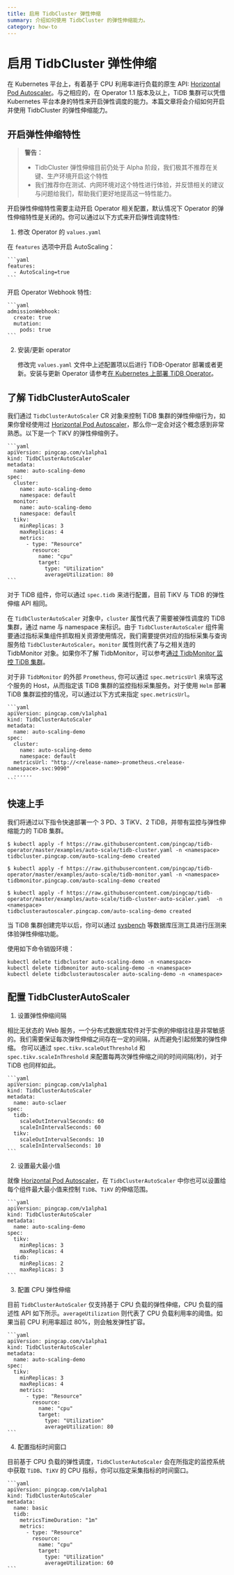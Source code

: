 ```yaml
---
title: 启用 TidbCluster 弹性伸缩
summary: 介绍如何使用 TidbCluster 的弹性伸缩能力。
category: how-to
---
```


# 启用 TidbCluster 弹性伸缩

在 Kubernetes 平台上，有着基于 CPU 利用率进行负载的原生 API: [Horizontal Pod Autoscaler](https://kubernetes.io/zh/docs/tasks/run-application/horizontal-pod-autoscale/)。与之相应的，在 Operator 1.1 版本及以上，TiDB 集群可以凭借 Kubernetes 平台本身的特性来开启弹性调度的能力。本篇文章将会介绍如何开启并使用 TidbCluster 的弹性伸缩能力。

## 开启弹性伸缩特性

> **警告：**
>
> * TidbCluster 弹性伸缩目前仍处于 Alpha 阶段，我们极其不推荐在关键、生产环境开启这个特性
> * 我们推荐你在测试、内网环境对这个特性进行体验，并反馈相关的建议与问题给我们，帮助我们更好地提高这一特性能力。

开启弹性伸缩特性需要主动开启 Operator 相关配置，默认情况下 Operator 的弹性伸缩特性是关闭的。你可以通过以下方式来开启弹性调度特性:

1. 修改 Operator 的 `values.yaml`

在 `features` 选项中开启 AutoScaling：

    ```yaml
    features:
      - AutoScaling=true
    ```

开启 Operator Webhook 特性:

    ```yaml
    admissionWebhook:
      create: true
      mutation:
        pods: true
    ```

2. 安装/更新 operator

    修改完 `values.yaml` 文件中上述配置项以后进行 TiDB-Operator 部署或者更新。安装与更新 Operator 请参考[在 Kubernetes 上部署 TiDB Operator](deploy-tidb-operator.md)。

## 了解 TidbClusterAutoScaler

我们通过 `TidbClusterAutoScaler` CR 对象来控制 TiDB 集群的弹性伸缩行为，如果你曾经使用过 [Horizontal Pod Autoscaler](https://kubernetes.io/zh/docs/tasks/run-application/horizontal-pod-autoscale/)，那么你一定会对这个概念感到非常熟悉。以下是一个 TiKV 的弹性伸缩例子。

    ```yaml
    apiVersion: pingcap.com/v1alpha1
    kind: TidbClusterAutoScaler
    metadata:
      name: auto-scaling-demo
    spec:
      cluster:
        name: auto-scaling-demo
        namespace: default
      monitor:
        name: auto-scaling-demo
        namespace: default
      tikv:
        minReplicas: 3
        maxReplicas: 4
        metrics:
          - type: "Resource"
            resource:
              name: "cpu"
              target:
                type: "Utilization"
                averageUtilization: 80
    ```

对于 TiDB 组件，你可以通过 `spec.tidb` 来进行配置，目前 TiKV 与 TiDB 的弹性伸缩 API 相同。

在 `TidbClusterAutoScaler` 对象中，`cluster` 属性代表了需要被弹性调度的 TiDB 集群，通过 name 与 namespace 来标识。由于 `TidbClusterAutoScaler` 组件需要通过指标采集组件抓取相关资源使用情况，我们需要提供对应的指标采集与查询服务给 `TidbClusterAutoScaler`。`monitor` 属性则代表了与之相关连的 TidbMonitor 对象。如果你不了解 TidbMonitor，可以参考[通过 TidbMonitor 监控 TiDB 集群](monitor-using-tidbmonitor.md)。

对于非 `TidbMonitor` 的外部 `Prometheus`, 你可以通过 `spec.metricsUrl` 来填写这个服务的 Host，从而指定该 TiDB 集群的监控指标采集服务。对于使用 `Helm` 部署 TiDB 集群监控的情况，可以通过以下方式来指定 `spec.metricsUrl`。

    ```yaml
    apiVersion: pingcap.com/v1alpha1
    kind: TidbClusterAutoScaler
    metadata:
      name: auto-scaling-demo
    spec:
      cluster:
        name: auto-scaling-demo
        namespace: default
      metricsUrl: "http://<release-name>-prometheus.<release-namespace>.svc:9090"
      ......
    ```

## 快速上手

我们将通过以下指令快速部署一个 3 PD、3 TiKV、2 TiDB，并带有监控与弹性伸缩能力的 TiDB 集群。

```shell
$ kubectl apply -f https://raw.githubusercontent.com/pingcap/tidb-operator/master/examples/auto-scale/tidb-cluster.yaml -n <namespace>
tidbcluster.pingcap.com/auto-scaling-demo created

$ kubectl apply -f https://raw.githubusercontent.com/pingcap/tidb-operator/master/examples/auto-scale/tidb-monitor.yaml -n <namespace>
tidbmonitor.pingcap.com/auto-scaling-demo created

$ kubectl apply -f https://raw.githubusercontent.com/pingcap/tidb-operator/master/examples/auto-scale/tidb-cluster-auto-scaler.yaml  -n <namespace>
tidbclusterautoscaler.pingcap.com/auto-scaling-demo created
```

当 TiDB 集群创建完毕以后，你可以通过 [sysbench](https://www.percona.com/blog/tag/sysbench/) 等数据库压测工具进行压测来体验弹性伸缩功能。

使用如下命令销毁环境：

```shell
kubectl delete tidbcluster auto-scaling-demo -n <namespace>
kubectl delete tidbmonitor auto-scaling-demo -n <namespace>
kubectl delete tidbclusterautoscaler auto-scaling-demo -n <namespace>
```

## 配置 TidbClusterAutoScaler

1. 设置弹性伸缩间隔

相比无状态的 Web 服务，一个分布式数据库软件对于实例的伸缩往往是非常敏感的。我们需要保证每次弹性伸缩之间存在一定的间隔，从而避免引起频繁的弹性伸缩。
你可以通过 `spec.tikv.scaleOutThreshold` 和 `spec.tikv.scaleInThreshold` 来配置每两次弹性伸缩之间的时间间隔(秒)，对于 TiDB 也同样如此。

    ```yaml
    apiVersion: pingcap.com/v1alpha1
    kind: TidbClusterAutoScaler
    metadata:
      name: auto-sclaer
    spec:
      tidb:
        scaleOutIntervalSeconds: 60
        scaleInIntervalSeconds: 60
      tikv:
        scaleOutIntervalSeconds: 10
        scaleInIntervalSeconds: 10
    ```

2. 设置最大最小值

就像 [Horizontal Pod Autoscaler](https://kubernetes.io/zh/docs/tasks/run-application/horizontal-pod-autoscale/)，在 `TidbClusterAutoScaler` 中你也可以设置给每个组件最大最小值来控制 `TiDB`、`TiKV` 的伸缩范围。

    ```yaml
    apiVersion: pingcap.com/v1alpha1
    kind: TidbClusterAutoScaler
    metadata:
      name: auto-scaling-demo
    spec:
      tikv:
        minReplicas: 3
        maxReplicas: 4
      tidb:
        minReplicas: 2
        maxReplicas: 3
    ```

3. 配置 CPU 弹性伸缩

目前 `TidbClusterAutoScaler` 仅支持基于 CPU 负载的弹性伸缩，CPU 负载的描述性 API 如下所示。`averageUtilization` 则代表了 CPU 负载利用率的阈值。如果当前 CPU 利用率超过 80%，则会触发弹性扩容。

    ```yaml
    apiVersion: pingcap.com/v1alpha1
    kind: TidbClusterAutoScaler
    metadata:
      name: auto-scaling-demo
    spec:
      tikv:
        minReplicas: 3
        maxReplicas: 4
        metrics:
          - type: "Resource"
            resource:
              name: "cpu"
              target:
                type: "Utilization"
                averageUtilization: 80
    ```

4. 配置指标时间窗口

目前基于 CPU 负载的弹性调度，`TidbClusterAutoScaler` 会在所指定的监控系统中获取 `TiDB`、`TiKV` 的 CPU 指标，你可以指定采集指标的时间窗口。

    ```yaml
    apiVersion: pingcap.com/v1alpha1
    kind: TidbClusterAutoScaler
    metadata:
      name: basic
      tidb:
        metricsTimeDuration: "1m"
        metrics:
          - type: "Resource"
            resource:
              name: "cpu"
              target:
                type: "Utilization"
                averageUtilization: 60
    ```

